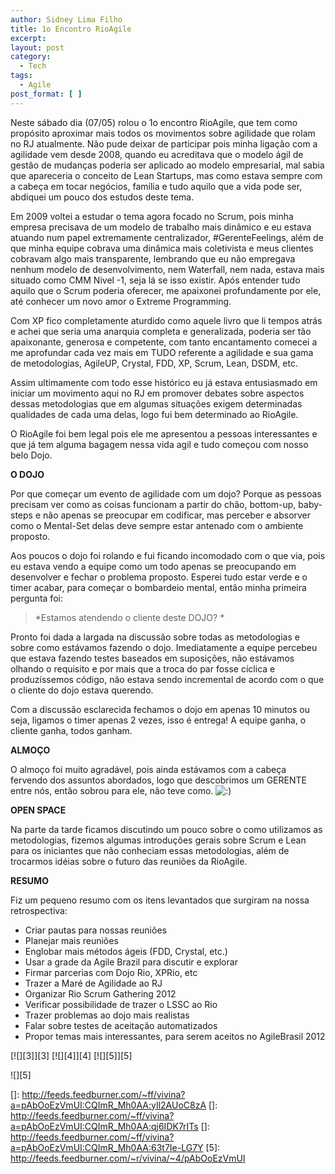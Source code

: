 ```yaml
---
author: Sidney Lima Filho
title: 1o Encontro RioAgile
excerpt:
layout: post
category:
  - Tech
tags:
  - Agile
post_format: [ ]
---
```

  


  


Neste sábado dia (07/05) rolou o 1o encontro RioAgile, que tem como propósito aproximar mais todos os movimentos sobre agilidade que rolam no RJ atualmente. Não pude deixar de participar pois minha ligação com a agilidade vem desde 2008, quando eu acreditava que o modelo ágil de gestão de mudanças poderia ser aplicado ao modelo empresarial, mal sabia que apareceria o conceito de Lean Startups, mas como estava sempre com a cabeça em tocar negócios, família e tudo aquilo que a vida pode ser, abdiquei um pouco dos estudos deste tema.



Em 2009 voltei a estudar o tema agora focado no Scrum, pois minha empresa precisava de um modelo de trabalho mais dinâmico e eu estava atuando num papel extremamente centralizador, #GerenteFeelings, além de que minha equipe cobrava uma dinâmica mais coletivista e meus clientes cobravam algo mais transparente, lembrando que eu não empregava nenhum modelo de desenvolvimento, nem Waterfall, nem nada, estava mais situado como CMM Nivel -1, seja lá se isso existir. Após entender tudo aquilo que o Scrum poderia oferecer, me apaixonei profundamente por ele, até conhecer um novo amor o Extreme Programming. 



Com XP fico completamente aturdido como aquele livro que li tempos atrás e achei que seria uma anarquia completa e generalizada, poderia ser tão apaixonante, generosa e competente, com tanto encantamento comecei a me aprofundar cada vez mais em TUDO referente a agilidade e sua gama de metodologias, AgileUP, Crystal, FDD, XP, Scrum, Lean, DSDM, etc.



Assim ultimamente com todo esse histórico eu já estava entusiasmado em iniciar um movimento aqui no RJ em promover debates sobre aspectos dessas metodologias que em algumas situações exigem determinadas qualidades de cada uma delas, logo fui bem determinado ao RioAgile.



O RioAgile foi bem legal pois ele me apresentou a pessoas interessantes e que já tem alguma bagagem nessa vida agil e tudo começou com nosso belo Dojo.



**O DOJO**



Por que começar um evento de agilidade com um dojo? Porque as pessoas precisam ver como as coisas funcionam a partir do chão, bottom-up, baby-steps e não apenas se preocupar em codificar, mas perceber e absorver como o Mental-Set delas deve sempre estar antenado com o ambiente proposto. 



Aos poucos o dojo foi rolando e fui ficando incomodado com o que via, pois eu estava vendo a equipe como um todo apenas se preocupando em desenvolver e fechar o problema proposto. Esperei tudo estar verde e o timer acabar, para começar o bombardeio mental, então minha primeira pergunta foi:



> *Estamos atendendo o cliente deste DOJO? *



Pronto foi dada a largada na discussão sobre todas as metodologias e sobre como estávamos fazendo o dojo. Imediatamente a equipe percebeu que estava fazendo testes baseados em suposições, não estávamos olhando o requisito e por mais que a troca do par fosse cíclica e produzíssemos código, não estava sendo incremental de acordo com o que o cliente do dojo estava querendo.



Com a discussão esclarecida fechamos o dojo em apenas 10 minutos ou seja, ligamos o timer apenas 2 vezes, isso é entrega! A equipe ganha, o cliente ganha, todos ganham.



**ALMOÇO**



O almoço foi muito agradável, pois ainda estávamos com a cabeça fervendo dos assuntos abordados, logo que descobrimos um GERENTE entre nós, então sobrou para ele, não teve como. ![:)][1] 



**OPEN SPACE**



Na parte da tarde ficamos discutindo um pouco sobre o como utilizamos as metodologias, fizemos algumas introduções gerais sobre Scrum e Lean para os iniciantes que não conheciam essas metodologias, além de trocarmos idéias sobre o futuro das reuniões da RioAgile.



**RESUMO**



Fiz um pequeno resumo com os itens levantados que surgiram na nossa retrospectiva:

*   Criar pautas para nossas reuniões
*   Planejar mais reuniões
*   Englobar mais métodos ágeis (FDD, Crystal, etc.)
*   Usar a grade da Agile Brazil para discutir e explorar
*   Firmar parcerias com Dojo Rio, XPRio, etc
*   Trazer a Maré de Agilidade ao RJ
*   Organizar Rio Scrum Gathering 2012
*   Verificar possibilidade de trazer o LSSC ao Rio
*   Trazer problemas ao dojo mais realistas
*   Falar sobre testes de aceitação automatizados
*   Propor temas mais interessantes, para serem aceitos no AgileBrasil 2012



</p> 
</font></div> 

[![][3]</img>][3] [![][4]</img>][4] [![][5]</img>][5] 

![][5]

 [1]: http://localhost/wp-includes/images/smilies/icon_smile.gif
 []: http://feeds.feedburner.com/~ff/vivina?a=pAbOoEzVmUI:CQImR_Mh0AA:yIl2AUoC8zA
 []: http://feeds.feedburner.com/~ff/vivina?a=pAbOoEzVmUI:CQImR_Mh0AA:qj6IDK7rITs
 []: http://feeds.feedburner.com/~ff/vivina?a=pAbOoEzVmUI:CQImR_Mh0AA:63t7Ie-LG7Y
 [5]: http://feeds.feedburner.com/~r/vivina/~4/pAbOoEzVmUI